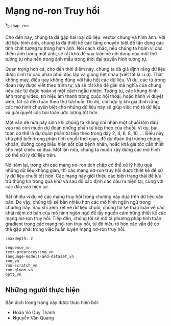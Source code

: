 <!--
# Recurrent Neural Networks
-->

# Mạng nơ-ron Truy hồi
:label:`chap_rnn`

<!--
So far we encountered two types of data: generic vectors and images.
For the latter we designed specialized layers to take advantage of the regularity properties in them.
In other words, if we were to permute the pixels in an image, it would be much more difficult to reason about 
its content of something that would look much like the background of a test pattern in the times of analog TV.
-->

Cho đến nay, chúng ta đã gặp hai loại dữ liệu: vector chung và hình ảnh.
Với dữ liệu hình ảnh, chúng ta đã thiết kế các tầng chuyên biệt để tận dụng các tính chất tương tự trong hình ảnh.
Nói cách khác, nếu chúng ta hoán vị các điểm ảnh trong một ảnh, sẽ rất khó để suy luận về 
nội dung của một thứ tương tự như nền trong ảnh mẫu trong thời đại truyền hình tương tự.

<!--
Most importantly, so far we tacitly assumed that our data is generated i.i.d., i.e., independently and identically distributed, all drawn from some distribution.
Unfortunately, this is not true for most data.
For instance, the words in this paragraph are written in sequence, and it would be quite difficult to decipher its meaning if they were permuted randomly.
Likewise, image frames in a video, the audio signal in a conversation, or the browsing behavior on a website, all follow sequential order.
It is thus only reasonable to assume that specialized models for such data will do better at describing it and at solving estimation problems.
-->

Quan trọng hơn cả, cho đến thời điểm này, chúng ta đã giả định rằng dữ liệu được sinh từ các phân phối độc lập và giống hệt nhau (viết tắt là i.i.d).
Thật không may, điều này không đúng với hầu hết các dữ liệu.
Ví dụ, các từ trong đoạn này được viết theo trình tự, và sẽ rất khó để giải mã nghĩa của chúng nếu các từ được hoán vị một cách ngẫu nhiên.
Tương tự, các khung hình ảnh trong video, tín hiệu âm thanh trong cuộc hội thoại, hoặc hành vi duyệt web, tất cả đều tuân theo thứ tựchuỗi.
Do đó, chỉ hợp lý khi giả định rằng các mô hình chuyên biệt cho những dữ liệu này sẽ giúp việc mô tả dữ liệu và giải quyết các bài toán ước lượng tốt hơn.

<!--
Another issue arises from the fact that we might not only receive a sequence as an input but rather might be expected to continue the sequence.
For instance, the task could be to continue the series 2, 4, 6, 8, 10, ... 
This is quite common in time series analysis, to predict the stock market, the fever curve of a patient or the acceleration needed for a race car.
Again we want to have models that can handle such data.
-->

Một vấn đề nữa nảy sinh khi chúng ta không chỉ nhận một chuỗi làm đầu vào mà còn muốn dự đoán những phần tử tiếp theo của chuỗi.
Ví dụ, bài toán có thể là dự đoán phần tử tiếp theo trong dãy 2, 4, 6, 8, 10, ...
Điều này khá phổ biến trong phân tích chuỗi thời gian, để dự đoán thị trường chứng khoán, đường cong biểu hiện sốt của bệnh nhân, hoặc khả gia tốc cần thiết cho một chiếc xe đua.
Một lần nữa, chúng ta muốn xây dựng các mô hình có thể xử lý dữ liệu trên.

<!--
In short, while convolutional neural networks can efficiently process spatial information, recurrent neural networks are designed to better handle sequential information.
These networks introduce state variables to store past information, and then determine the current outputs, together with the current inputs.
-->

Nói tóm lại, trong khi các mạng nơ-ron tích chập có thể xử lý hiệu quả những dữ liệu không gian, thì các mạng nơ-ron truy hồi được thiết kế để xử lý dữ liệu chuỗi tốt hơn.
Các mạng này giới thiệu các biến trạng thái để lưu trữ thông tin trong quá khứ và sau đó xác định các đầu ra hiện tại, cùng với các đầu vào hiện tại.

<!--
Many of the examples for using recurrent networks are based on text data.
Hence, we will emphasize language models in this chapter.
After a more formal review of sequence data we discuss basic concepts of a language model and use this discussion as the inspiration for the design of recurrent neural networks.
Next, we describe the gradient calculation method in recurrent neural networks to explore problems that may be encountered in recurrent neural network training.
-->

Rất nhiều ví dụ về các mạng truy hồi trong chương này dựa trên dữ liệu văn bản.
Do vậy, chúng tôi sẽ bàn nhiều hơn các mô hình ngôn ngữ trong chương này.
Sau khi xem xét về dữ liệu chuỗi, chúng tôi sẽ thảo luận về các khái niệm cơ bản của mô hình ngôn ngữ  để lấy nguồn cảm hứng thiết kế các mạng nơ-ron truy hồi.
Tiếp đến, chúng tôi sẽ mô tả phương pháp tính toán gradient trong các mạng nơ-ron truy hồi, từ đó hiểu rõ hơn các vấn đề có thể gặp phải trong việc huấn luyện mạng nơ-ron truy hồi.

```toc
:maxdepth: 2

sequence_vn
text-preprocessing_vn
language-models-and-dataset_vn
rnn_vn
rnn-scratch_vn
rnn-gluon_vn
bptt_vn
```

## Những người thực hiện
Bản dịch trong trang này được thực hiện bởi:
<!--
Tác giả của mỗi Pull Request điền tên mình và tên những người review mà bạn thấy
hữu ích vào từng phần tương ứng. Mỗi dòng một tên, bắt đầu bằng dấu `*`.

Lưu ý:
* Nếu reviewer không cung cấp tên, bạn có thể dùng tên tài khoản GitHub của họ
với dấu `@` ở đầu. Ví dụ: @aivivn. Ưu tiên kiểm tra danh sách phía dưới để điền tên đầy đủ của reviewer.

* Tên đầy đủ của các reviewer có thể được tìm thấy tại https://github.com/aivivn/d2l-vn/blob/master/docs/contributors_info.md
-->


* Đoàn Võ Duy Thanh
* Nguyễn Văn Quang
